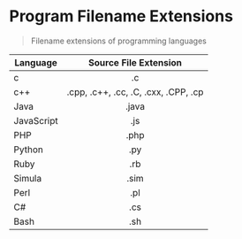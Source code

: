 # Program Filename Extensions

> Filename extensions of programming languages

| Language      | Source File Extension |
| ------------- |:---------------------:|
| c             | .c                    |
| c++           | .cpp, .c++, .cc, .C, .cxx, .CPP, .cp |
| Java          | .java                 |
| JavaScript    | .js                   |
| PHP           | .php                  |
| Python        | .py                   |
| Ruby    			| .rb 					        |
| Simula        | .sim                  |
| Perl          | .pl                   |
| C#            | .cs                   |
| Bash          | .sh                   |
